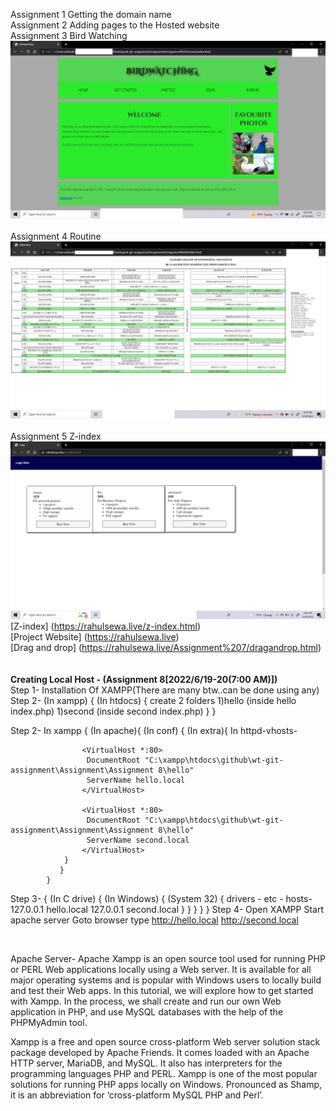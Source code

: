Assignment 1 Getting the domain name<br>
Assignment 2 Adding pages to the Hosted website<br>
Assignment 3 Bird Watching<br>
![Screenshot](./birdwatching.jpg)
<br>
<br>
Assignment 4 Routine<br>
![Screenshot](./Routine.png)
<br>
<br>
Assignment 5 Z-index<br>
![Screenshot](./zindex.png)
[Z-index] (https://rahulsewa.live/z-index.html)
<br>
[Project Website] (https://rahulsewa.live)
<br>
[Drag and drop] (https://rahulsewa.live/Assignment%207/dragandrop.html)
<br>
<br>
<br>
<b>Creating Local Host - (Assignment 8[2022/6/19-20(7:00 AM)])</b>
</br>
   Step 1- Installation Of XAMPP(There are many btw..can be done using any)
   Step 2-
           (In xampp)
           {
              (In htdocs)
              {
                create 2 folders
                1)hello (inside hello index.php)
                1)second (inside second index.php)
              }
           } 
        

   Step 2- In xampp {
            (In apache){
               (In conf) 
               {
                (In extra){
                   In httpd-vhosts-

                    <VirtualHost *:80>
                     DocumentRoot "C:\xampp\htdocs\github\wt-git-assignment\Assignment\Assignment 8\hello"
                     ServerName hello.local
                    </VirtualHost>  

                    <VirtualHost *:80>
                     DocumentRoot "C:\xampp\htdocs\github\wt-git-assignment\Assignment\Assignment 8\hello"
                     ServerName second.local
                    </VirtualHost> 
                }
               }
            } 
   Step 3-
   { 
     (In C drive)
      {
        (In Windows)
          {
            (System 32)
              {
                drivers -
                etc -
                hosts-
                127.0.0.1    hello.local
                127.0.0.1    second.local
             }
          }
        }
      }
    }
Step 4-
        Open XAMPP
        Start apache server
        Goto browser
        type
        http://hello.local
        http://second.local

<br>

Apache Server-
Apache Xampp is an open source tool used for running PHP or PERL Web applications locally using a Web server. It is available for all major operating systems and is popular with Windows users to locally build and test their Web apps. In this tutorial, we will explore how to get started with Xampp. In the process, we shall create and run our own Web application in PHP, and use MySQL databases with the help of the PHPMyAdmin tool.

Xampp is a free and open source cross-platform Web server solution stack package developed by Apache Friends. It comes loaded with an Apache HTTP server, MariaDB, and MySQL. It also has interpreters for the programming languages PHP and PERL. Xampp is one of the most popular solutions for running PHP apps locally on Windows. Pronounced as Shamp, it is an abbreviation for ‘cross-platform MySQL PHP and Perl’.



